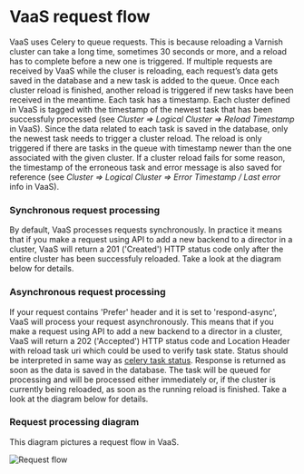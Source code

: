 VaaS request flow
=================
VaaS uses Celery to queue requests. This is because reloading a Varnish cluster can take a long time, sometimes 30 seconds or more, and a reload has to complete before a new one is triggered. If multiple requests are received by VaaS while the cluser is reloading, each request’s data gets saved in the database and a new task is added to the queue. Once each cluster reload is finished, another reload is triggered if new tasks have been received in the meantime. Each task has a timestamp. Each cluster defined in VaaS is tagged with the timestamp of the newest task that has been successfuly processed (see *Cluster => Logical Cluster => Reload Timestamp* in VaaS). Since the data related to each task is saved in the database, only the newest task needs to trigger a cluster reload. The reload is only triggered if there are tasks in the queue with timestamp newer than the one associated with the given cluster. If a cluster reload fails for some reason, the timestamp of the erroneous task and error message is also saved for reference (see *Cluster => Logical Cluster => Error Timestamp / Last error* info in VaaS).

### Synchronous request processing
By default, VaaS processes requests synchronously. In practice it means that if you make a request using API to add a new backend to a director in a cluster, VaaS will return a 201 ('Created') HTTP status code only after the entire cluster has been successfuly reloaded. Take a look at the diagram below for details.

### Asynchronous request processing
If your request contains 'Prefer' header and it is set to 'respond-async', VaaS will process your request asynchronously. This means that if you make a request using API to add a new backend to a director in a cluster, VaaS will return a 202 ('Accepted') HTTP status code and Location Header with reload task uri which could be used to verify task state. Status should be interpreted in same way as [celery task status](http://docs.celeryproject.org/en/latest/reference/celery.result.html#celery.result.AsyncResult.status). Response is returned as soon as the data is saved in the database. The task will be queued for processing and will be processed either immediately or, if the cluster is currently being reloaded, as soon as the running reload is finished. Take a look at the diagram below for details.

### Request processing diagram
This diagram pictures a request flow in VaaS.

![Request flow](img/flow.png)
